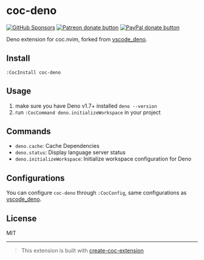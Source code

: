 # coc-deno

<!-- markdownlint-disable no-inline-html -->
<a href="https://github.com/sponsors/fannheyward"><img src="https://user-images.githubusercontent.com/345274/133218454-014a4101-b36a-48c6-a1f6-342881974938.png" alt="GitHub Sponsors" /></a>
<a href="https://patreon.com/fannheyward"><img src="https://c5.patreon.com/external/logo/become_a_patron_button.png" alt="Patreon donate button" /></a>
<a href="https://paypal.me/fannheyward"><img src="https://user-images.githubusercontent.com/345274/104303610-41149f00-5505-11eb-88b2-5a95c53187b4.png" alt="PayPal donate button" /></a>

Deno extension for coc.nvim, forked from
[vscode_deno](https://github.com/denoland/vscode_deno).

## Install

`:CocInstall coc-deno`

## Usage

1. make sure you have Deno v1.7+ installed `deno --version`
2. run `:CocCommand deno.initializeWorkspace` in your project

## Commands

- `deno.cache`: Cache Dependencies
- `deno.status`: Display language server status
- `deno.initializeWorkspace`: Initialize workspace configuration for Deno

## Configurations

You can configure `coc-deno` through `:CocConfig`, same configurations as
[vscode_deno](https://github.com/denoland/vscode_deno#configuration).

## License

MIT

---

> This extension is built with
> [create-coc-extension](https://github.com/fannheyward/create-coc-extension)
